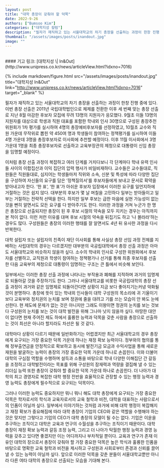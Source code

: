 ```yaml
---
layout: post
title: "대학 총장이 갖춰야 할 덕목"
date: 2022-9-26
authors: ["Bumsoo Kim"]
categories: ["대학지성 칼럼"]
description: "필자가 재직하고 있는 서울대학교의 차기 총장을 선출하는 과정이 한창 진행 중에 있다. 이번 총장 선출은 2011년 국립대학법인으로 체제를 전환한 이후 세 번째 맞는 총장 선출로 지난 8월 마감한 후보자 모집에 무려 13명의 지원자가 응모했다."
thumbnail: "/assets/images/posts/inandout.jpg"
image: ""
---
```


<br>
#### 기고 링크: [대학지성 \| In&Out](http://www.unipress.co.kr/news/articleView.html?idxno=7016)

{% include markdown/figure.html src="/assets/images/posts/inandout.jpg" title="대학지성 In&Out" link="http://www.unipress.co.kr/news/articleView.html?idxno=7016" target="_blank" %}

필자가 재직하고 있는 서울대학교의 차기 총장을 선출하는 과정이 한창 진행 중에 있다. 이번 총장 선출은 2011년 국립대학법인으로 체제를 전환한 이후 세 번째 맞는 총장 선출로 지난 8월 마감한 후보자 모집에 무려 13명의 지원자가 응모했다. 9월초 이들 13명의 지원자를 대상으로 학생과 직원 대표를 포함한 학내외 인사 30명으로 구성된 총장추천위원회가 1차 평가를 실시하여 4명의 총장예비후보자를 선정하였고, 10월초 교수와 직원 가운데 무작위로 뽑힌 약 450여 명과 학생들이 참여하는 정책평가를 실시하여 이들 4명 가운데 3명을 총장후보자로 이사회에 추천할 예정이다. 이후 11월 이사회에서 3명 가운데 1명을 최종 총장후보자로 선출하고 교육부장관의 제청으로 대통령이 신임 총장을 임명할 예정이다.

이처럼 총장 선출 과정이 복잡하고 여러 단계를 거치다보니 각 단계마다 학내 유력 인사들 사이의 이합집산과 이익 집단의 압력 행사가 비일비재하다. 교수들은 교수들대로, 직원들은 직원들대로, 심지어는 학생들마저 직위와 소속, 신분 및 특성에 따라 다양한 집단을 구성하여 자신들의 요구를 담은 ‘정책질의서’를 후보자들에게 보내고 문서로 확약을 받아내고자 한다. ‘한 표’, ‘한 표’가 아쉬운 후보자 입장에서 이러한 요구를 일언지하에 거절하는 것은 쉽지 않다. 대부분의 후보가 몇 날 며칠을 고민하다 일부는 받아들이고 일부는 거절하는 전략적 선택을 한다. 하지만 일부 후보는 급한 마음에 실현 가능성이 없는 것을 뻔히 알면서도 모든 요구를 다 받아주기도 한다. 이러한 과정을 거쳐 누군가 한 명은 총장으로 선출되지만 총장이 된 후 후보 시절의 약속을 모두 지키는 경우는 아직까지 본 적이 없다. 이런 저런 이유를 대며 후보 시절의 약속을 뒤집기도 하고 ‘나 몰라라’하는 경우도 많다. 구성원들은 총장의 이러한 행태를 잘 알면서도 4년 뒤 유사한 과정을 다시 반복한다.

대학 설립자 또는 설립자의 친족이 재단 이사회를 통해 사실상 총장 선임 과정 전체를 지배하는 사립대학의 경우는 다르겠지만 대부분의 국공립대학에서 총장 선출 과정은 아마도 서울대학교와 비슷하지 않을까 싶다. 소수의 학내외 인사로 구성한 위원회에서 후보자를 선별하고, 교직원과 학생이 참여하는 정책평가나 선거를 통해 최종 후보자를 선출한 다음 교육부의 제청으로 대통령이 임명하는 구조는 큰 틀에서 비슷해 보인다.

일부에서는 이러한 총장 선출 과정에 나타나는 부작용과 폐해를 지적하며 과거의 임명제로 되돌아갈 것을 주장하기도 한다. 그러나 서울대학교를 비롯한 국공립대학의 총장 선출 과정이 과거와 같은 임명제로 되돌아간다면 상황이 지금 보다 좋아지기는커녕 악화될 것이 분명하다. 총장에 뜻이 있는 학내외 인사들이 대학 구성원의 목소리에 귀 기울이기보다 교육부와 정치권의 눈치를 보며 정권에 줄을 대려고 기를 쓰는 모습이 안 봐도 눈에 선한다. 현 제도에 문제가 없는 것은 아니지만 그래도 이왕이면 정권의 눈치를 보는 것보다 구성원의 눈치를 보는 것이 대학 발전을 위해 그나마 낫지 않을까 싶다. 마땅한 대안이 없다면 현재 주어진 제도 하에서 훌륭한 능력과 덕목을 갖춘 사람을 총장으로 선출하는 것이 최선은 아니라 할지라도 차선은 될 것 같다.

대학마다 상황이 다르기 때문에 일반화하기는 어렵겠지만 최근 서울대학교의 경우 총장에게 요구되는 가장 중요한 덕목 가운데 하나는 재정 확보 능력이다. 정부와의 협의를 통해 정부출연금을 안정적으로 확보하고 동시에 발전기금 모금과 수익사업을 통해 새로운 재원을 발굴하는 능력이 총장의 가장 중요한 덕목 가운데 하나로 손꼽힌다. 이와 더불어 대학의 구심점 역할을 수행하며 설득과 소통을 바탕으로 학내 다양한 이해집단 간 갈등을 조정하고 대학발전이라는 목표를 위해 구성원의 잠재력과 역량을 결집해 낼 수 있는 리더십 능력 또한 총장이 갖춰야 할 중요한 덕목 가운데 하나로 손꼽힌다. 더 나아가 대학의 최고 경영자로 복잡한 대학 행정 전반을 효율적으로 관장할 수 있는 행정 능력과 경영 능력도 총장에게 필수적으로 요구되는 덕목이다.

그러나 이러한 능력도 중요하지만 뭐니 뭐니 해도 대학 총장에게 요구되는 가장 중요한 덕목은 학자로서의 학식과 교육자로서의 교육 철학과 비전, 대학을 대표하는 사람으로서의 인품이 아닐까 싶다. 일부에서 이야기하는 것처럼 과거에 비해 대학 행정이 복잡해지고 재정 확보가 중요해짐에 따라 대학 총장이 기업의 CEO와 같은 역할을 수행해야 하는 것은 맞지만 그렇다고 기업의 CEO가 대학 총장의 모델이 될 수는 없다. 기업은 이윤을 추구하는 조직이고 대학은 교육과 연구의 수월성을 추구하는 조직이기 때문이다. 대학 총장이 재정 확보 능력과 갈등 조정 능력, 그리고 더 나아가 탁월한 행정 능력과 경영 능력을 갖추고 있다면 좋겠지만 이는 어디까지나 부차적일 뿐이다. 교육과 연구가 존재 이유인 대학의 장으로서 총장이 갖춰야 할 가장 중요한 덕목은 높은 학식과 훌륭한 인품을 바탕으로 명확한 교육 철학과 비전을 제시하고 구성원과 사회로부터 존경과 신뢰를 끌어낼 수 있는 능력이 아닐까 싶다. 앞으로 이러한 덕목을 갖춘 분들이 서울대학교뿐만 아니라 다른 여타 대학의 총장으로 선출되는 모습을 기대해 본다.

<br>
